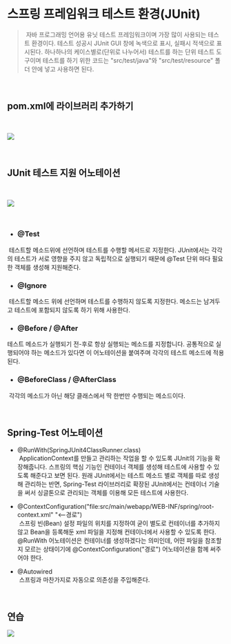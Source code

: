 # 스프링 프레임워크 테스트 환경(JUnit)

> &nbsp;자바 프로그래밍 언어용 유닛 테스트 프레임워크이며 가장 많이 사용되는 테스트 환경이다. 테스트 성공시 JUnit GUI 창에 녹색으로 표시,  실패시 적색으로 표시된다. 하나하나의 케이스별로(단위로 나누어서) 테스트를 하는 단위 테스트 도구이며 테스트를 하기 위한 코드는 "src/test/java"와 "src/test/resource" 폴더 안에 넣고 사용하면 된다.

<br>

## pom.xml에 라이브러리 추가하기

<br>

![](https://user-images.githubusercontent.com/74396651/154190631-48bc578a-cb37-41b3-a336-ca96f6f83da0.png)

<br>

## JUnit 테스트 지원 어노테이션
<br>

![](https://img1.daumcdn.net/thumb/R1280x0/?scode=mtistory2&fname=https%3A%2F%2Fblog.kakaocdn.net%2Fdn%2Fbs88QT%2FbtqCM9tNG2h%2FhMAf7Waj6vxA09cEElfHCK%2Fimg.png)

<br>

- ### @Test <br> 
&nbsp;테스트할 메소드위에 선언하며 테스트를 수행할 메서드로 지정한다. JUnit에서는 각각의 테스트가 서로 영향을 주지 않고 독립적으로 실행되기 때문에 @Test 단위 마다 필요한 객체를 생성해 지원해준다.<br>

- ### @Ignore <br>
&nbsp;테스트할 메소드 위에 선언하며 테스트를 수행하지 않도록 지정한다. 메소드는 남겨두고 테스트에 포함되지 않도록 하기 위해 사용한다.<br>

- ### @Before / @After <br>
테스트 메소드가 실행되기 전-후로 항상 실행되는 메소드를 지정합니다. 공통적으로 실행되어야 하는 메소드가 있다면 이 어노테이션을 붙여주며 각각의 테스트 메소드에 적용된다.<br>

- ### @BeforeClass / @AfterClass <br>
&nbsp;각각의 메소드가 아닌 해당 클래스에서 딱 한번만 수행되는 메소드이다. <br>

<br>

## Spring-Test 어노테이션
- @RunWith(SpringJUnit4ClassRunner.class) <br>
&nbsp;ApplicationContext를 만들고 관리하는 작업을 할 수 있도록 JUnit의 기능을 확장해줍니다. 스프링의 핵심 기능인 컨테이너 객체를 생성해 테스트에 
사용할 수 있도록 해준다고 보면 된다. 원래 JUnit에서는 테스트 메소드 별로 객체를 따로 생성해 관리하는 반면, Spring-Test 라이브러리로 확장된 JUnit에서는 
컨테이너 기술을 써서 싱글톤으로 관리되는 객체를 이용해 모든 테스트에 사용한다.<br>

- @ContextConfiguration("file:src/main/webapp/WEB-INF/spring/root-context.xml" "<--경로") <br>
&nbsp;스프링 빈(Bean) 설정 파일의 위치를 지정하여 굳이 별도로 컨테이너를 추가하지 않고 Bean을 등록해둔 xml 파일을 지정해 컨테이너에서 사용할 수 있도록
한다. @RunWith 어노테이션은 컨테이너를 생성하겠다는 의미인데, 어떤 파일을 참조할지 모르는 상태이기에 @ContextConfiguration("경로") 어노테이션을 함께 써주어야 한다.<br>

- @Autowired <br>
&nbsp;스프링과 마찬가지로 자동으로 의존성을 주입해준다.

<br>

## 연습
![](https://user-images.githubusercontent.com/74396651/154209130-f61b5751-e9d0-460b-bed9-7dd078714c90.png)
